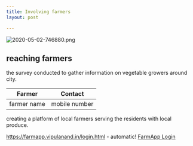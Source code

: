 ```yaml
---
title: Involving farmers
layout: post

---
```

![2020-05-02-746880.png](https://anandvip.github.io/vartrav_randomly/assets/2020-05-02-746880.png)
## reaching farmers
the survey conducted to gather information on vegetable growers around city.

Farmer  |  Contact
---------- | ------------
 farmer name |  mobile number

creating a platform of local farmers serving the residents with local produce.

https://farmapp.vipulanand.in/login.html - automatic!
[FarmApp Login](https://farmapp.vipulanand.in/login.html)